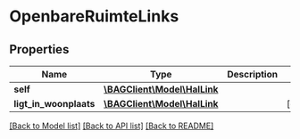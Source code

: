# OpenbareRuimteLinks

## Properties
Name | Type | Description | Notes
------------ | ------------- | ------------- | -------------
**self** | [**\BAGClient\Model\HalLink**](HalLink.md) |  | 
**ligt_in_woonplaats** | [**\BAGClient\Model\HalLink**](HalLink.md) |  | [optional] 

[[Back to Model list]](../../README.md#documentation-for-models) [[Back to API list]](../../README.md#documentation-for-api-endpoints) [[Back to README]](../../README.md)

